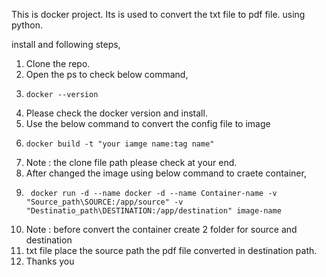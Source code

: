 This is docker project. Its is used to convert the txt file to pdf file. using python.

install and following steps,

1. Clone the repo.
2. Open the ps to check below command,
3.     docker --version
4. Please check the docker version and install.
5. Use the below command to convert the config file to image 
6.     docker build -t "your iamge name:tag name"
7. Note : the clone file path please check at your end.
8.  After changed the image using below command to craete container,
9.      docker run -d --name docker -d --name Container-name -v "Source_path\SOURCE:/app/source" -v "Destinatio_path\DESTINATION:/app/destination" image-name 
10. Note : before convert the container create 2 folder for source and destination
11. txt file place the source path the pdf file converted in destination path.
12. Thanks you
